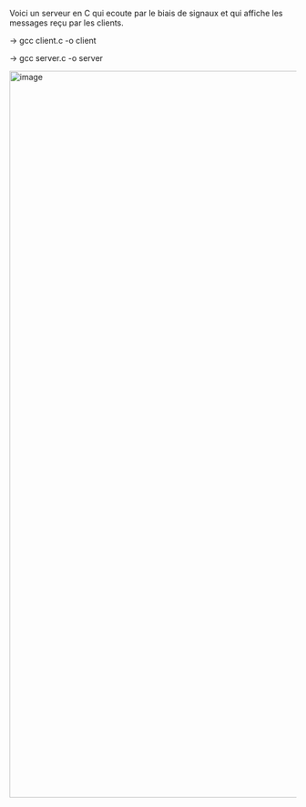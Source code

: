 Voici un serveur en C qui ecoute par le biais de signaux et qui affiche les messages reçu par les clients. 

-> gcc client.c -o client

-> gcc server.c -o server

<img width="1275" alt="image" src="https://github.com/user-attachments/assets/e319ae7f-12b5-4fad-b259-23b0765cd48b">

